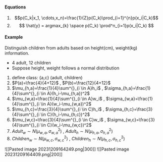 
#### Equations
1. $$p(C_k|x_1, \cdots,x_n)=\frac{1}{Z}p(C_k)\prod_{i=1}^{n}p(x_i|C_k)$$
2. $$ \hat{y} = argmax_{k} \space p(C_k) \prod^n_{i=1}p(x_i|C_k) $$
#### Example
Distinguish children from adults based on height(cm), weight(kg) information.
- 4 adult, 12 children
- Suppose height, weight follows a normal distribution

1. define class: {a,c} (adult, children)
2. $P(a)=\frac{4}{4+12}$ , $P(b)=\frac{12}{4+12}$
3. $\mu_{h,a}=\frac{1}{4}\sum^{}_{i \in A}h_i$ , $\sigma_{h,a}=\frac{1}{4}\sum^{}_{i \in A}(h_i-\mu_{h,a})^2$ 
4. $\mu_{w,a}=\frac{1}{4}\sum^{}_{i \in A}w_i$ , $\sigma_{w,a}=\frac{1}{4}\sum^{}_{i \in A}(w_i-\mu_{w,a})^2$  
5. $\mu_{h,c}=\frac{3}{4}\sum^{}_{i \in C}h_i$ , $\sigma_{h,c}=\frac{3}{4}\sum^{}_{i \in C}(h_i-\mu_{h,c})^2$ 
6. $\mu_{w,c}=\frac{3}{4}\sum^{}_{i \in C}w_i$ , $\sigma_{w,c}=\frac{3}{4}\sum^{}_{i \in C}(w_i-\mu_{w,c})^2$  
7. $Adult_w \sim N(\mu_{w,a}, \sigma_{w,a}^2)$ , $Adult_h \sim N(\mu_{h,a}, \sigma_{h,a}^2)$
7. $Children_w \sim N(\mu_{w,c}, \sigma_{w,c}^2)$ , $Children_h \sim N(\mu_{h,c}, \sigma_{h,c}^2)$

![[Pasted image 20231209164249.png|300]] ![[Pasted image 20231209164409.png|200]]

